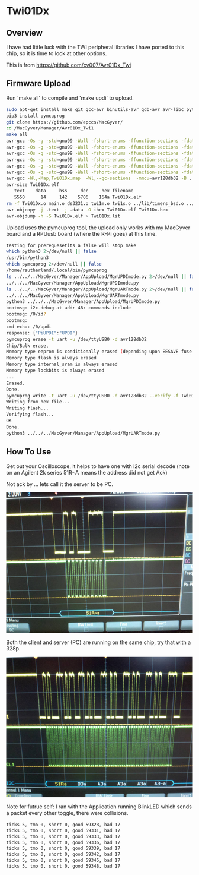 # Twi01Dx

## Overview

I have had little luck with the TWI peripheral libraries I have ported to this chip, so it is time to look at other options.

This is from <https://github.com/cv007/Avr01Dx_Twi>

## Firmware Upload

 Run 'make all' to compile and 'make updi' to upload.

```bash
sudo apt-get install make git gcc-avr binutils-avr gdb-avr avr-libc python3-pip
pip3 install pymcuprog
git clone https://github.com/epccs/MacGyver/
cd /MacGyver/Manager/Avr01Dx_Twi1
make all
avr-gcc -Os -g -std=gnu99 -Wall -fshort-enums -ffunction-sections -fdata-sections  -DF_CPU=16000000UL -I.  -mmcu=avr128db32 -B ../lib/AVR-Dx_DFP/gcc/dev/avr128db32/ -I ../lib/AVR-Dx_DFP/include/ -c -o main.o main.c
avr-gcc -Os -g -std=gnu99 -Wall -fshort-enums -ffunction-sections -fdata-sections  -DF_CPU=16000000UL -I.  -mmcu=avr128db32 -B ../lib/AVR-Dx_DFP/gcc/dev/avr128db32/ -I ../lib/AVR-Dx_DFP/include/ -c -o ds3231.o ds3231.c
avr-gcc -Os -g -std=gnu99 -Wall -fshort-enums -ffunction-sections -fdata-sections  -DF_CPU=16000000UL -I.  -mmcu=avr128db32 -B ../lib/AVR-Dx_DFP/gcc/dev/avr128db32/ -I ../lib/AVR-Dx_DFP/include/ -c -o twi1m.o twi1m.c
avr-gcc -Os -g -std=gnu99 -Wall -fshort-enums -ffunction-sections -fdata-sections  -DF_CPU=16000000UL -I.  -mmcu=avr128db32 -B ../lib/AVR-Dx_DFP/gcc/dev/avr128db32/ -I ../lib/AVR-Dx_DFP/include/ -c -o twi1s.o twi1s.c
avr-gcc -Os -g -std=gnu99 -Wall -fshort-enums -ffunction-sections -fdata-sections  -DF_CPU=16000000UL -I.  -mmcu=avr128db32 -B ../lib/AVR-Dx_DFP/gcc/dev/avr128db32/ -I ../lib/AVR-Dx_DFP/include/ -c -o ../lib/timers_bsd.o ../lib/timers_bsd.c
avr-gcc -Os -g -std=gnu99 -Wall -fshort-enums -ffunction-sections -fdata-sections  -DF_CPU=16000000UL -I.  -mmcu=avr128db32 -B ../lib/AVR-Dx_DFP/gcc/dev/avr128db32/ -I ../lib/AVR-Dx_DFP/include/ -c -o ../lib/uart1_bsd.o ../lib/uart1_bsd.c
avr-gcc -Wl,-Map,Twi01Dx.map  -Wl,--gc-sections  -mmcu=avr128db32 -B ../lib/AVR-Dx_DFP/gcc/dev/avr128db32/ -I ../lib/AVR-Dx_DFP/include/ main.o ds3231.o twi1m.o twi1s.o ../lib/timers_bsd.o ../lib/uart1_bsd.o -o Twi01Dx.elf
avr-size Twi01Dx.elf
   text    data     bss     dec     hex filename
   5550      14     142    5706    164a Twi01Dx.elf
rm -f Twi01Dx.o main.o ds3231.o twi1m.o twi1s.o ../lib/timers_bsd.o ../lib/uart1_bsd.o
avr-objcopy -j .text -j .data -O ihex Twi01Dx.elf Twi01Dx.hex
avr-objdump -h -S Twi01Dx.elf > Twi01Dx.lst
```

Upload uses the pymcuprog tool, the upload only works with my MacGyver board and a RPUusb board (where the R-Pi goes) at this time.

```bash
testing for prerequesetits a false will stop make
which python3 2>/dev/null || false
/usr/bin/python3
which pymcuprog 2>/dev/null || false
/home/rsutherland/.local/bin/pymcuprog
ls ../../../MacGyver/Manager/AppUpload/MgrUPDImode.py 2>/dev/null || false
../../../MacGyver/Manager/AppUpload/MgrUPDImode.py
ls ../../../MacGyver/Manager/AppUpload/MgrUARTmode.py 2>/dev/null || false
../../../MacGyver/Manager/AppUpload/MgrUARTmode.py
python3 ../../../MacGyver/Manager/AppUpload/MgrUPDImode.py
bootmsg: i2c-debug at addr 48: commands include
bootmsg: /0/id?
bootmsg: 
cmd echo: /0/updi
response: {"PiUPDI":"UPDI"}
pymcuprog erase -t uart -u /dev/ttyUSB0 -d avr128db32
Chip/Bulk erase,
Memory type eeprom is conditionally erased (depending upon EESAVE fuse setting)
Memory type flash is always erased
Memory type internal_sram is always erased
Memory type lockbits is always erased
...
Erased.
Done.
pymcuprog write -t uart -u /dev/ttyUSB0 -d avr128db32 --verify -f Twi01Dx.hex
Writing from hex file...
Writing flash...
Verifying flash...
OK
Done.
python3 ../../../MacGyver/Manager/AppUpload/MgrUARTmode.py
```

## How To Use

Get out your Oscilloscope, it helps to have one with i2c serial decode (note on an Agilent 2k series 51R~A means the address did not get Ack)

Not ack by ... lets call it the server to be PC.

![address_not_ack_by_slave](./address_not_ack_by_slave.jpg)

Both the client and server (PC) are running on the same chip, try that with a 328p.

![address_ack_by_slave](./address_ack_by_slave.jpg)

Note for futrue self: I ran with the Application running BlinkLED which sends a packet every other toggle, there were collisions.

```text
ticks 5, tmo 0, short 0, good 59328, bad 17
ticks 5, tmo 0, short 0, good 59331, bad 17
ticks 5, tmo 0, short 0, good 59333, bad 17
ticks 5, tmo 0, short 0, good 59336, bad 17
ticks 5, tmo 0, short 0, good 59339, bad 17
ticks 5, tmo 0, short 0, good 59342, bad 17
ticks 5, tmo 0, short 0, good 59345, bad 17
ticks 5, tmo 0, short 0, good 59348, bad 17
```
